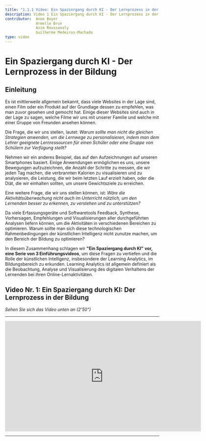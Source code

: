 ```yaml
---
title: "1.1.1 Video: Ein Spaziergang durch KI - Der Lernprozess in der Bildung"
description: Video 1 Ein Spaziergang durch KI - Der Lernprozess in der Bildung
contributor:  Anne Boyer
              Armelle Brun
              Azim Roussanaly
              Guilherme Medeiros-Machado
type: video
---
```

# Ein Spaziergang durch KI - Der Lernprozess in der Bildung
## Einleitung

Es ist mittlerweile allgemein bekannt, dass viele Websites in der Lage sind, einen Film oder ein Produkt auf der Grundlage dessen zu empfehlen, was man zuvor gesehen und gemocht hat. Einige dieser Websites sind auch in der Lage zu sagen, welche Filme wir uns mit unserer Familie und welche mit einer Gruppe von Freunden ansehen können.

Die Frage, die wir uns stellen, lautet: *Warum sollte man nicht die gleichen Strategien anwenden, um die Lernwege zu personalisieren, indem man dem Lehrer geeignete Lernressourcen für einen Schüler oder eine Gruppe von Schülern zur Verfügung stellt?*

Nehmen wir ein anderes Beispiel, das auf den Aufzeichnungen auf unseren Smartphones basiert. Einige Anwendungen ermöglichen es uns, unsere Bewegungen aufzuzeichnen, die Anzahl der Schritte zu messen, die wir jeden Tag machen, die verbrannten Kalorien zu visualisieren und zu analysieren, die Leistung, die wir beim letzten Lauf erzielt haben, oder die Diät, die wir einhalten sollten, um unsere Gewichtsziele zu erreichen.

Eine weitere Frage, die wir uns stellen können, ist: *Wäre die Aktivitätsüberwachung nicht auch im Unterricht nützlich, um den Lernenden besser zu erkennen, zu verstehen und zu unterstützen?*

Da viele Erfassungsgeräte und Softwaretools Feedback, Synthese, Vorhersagen, Empfehlungen und Visualisierungen aller durchgeführten Analysen liefern können, um die Aktivitäten in verschiedenen Bereichen zu optimieren. Warum sollte man sich diese technologischen Rahmenbedingungen der künstlichen Intelligenz nicht zunutze machen, um den Bereich der Bildung zu optimieren?

In diesem Zusammenhang schlagen wir **"Ein Spaziergang durch KI" vor, eine Serie von 3 Einführungsvideos**, um diese Fragen zu vertiefen und die Rolle der künstlichen Intelligenz, insbesondere der Learning Analytics, im Bildungsbereich zu erkunden. Learning Analytics ist allgemein definiert als die Beobachtung, Analyse und Visualisierung des digitalen Verhaltens der Lernenden bei ihren Online-Lernaktivitäten.

## Video Nr. 1: Ein Spaziergang durch KI: Der Lernprozess in der Bildung

_Sehen Sie sich das Video unten an (2'50")_

----------

<center><iframe width="640" height="360" src="https://www.youtube.com/embed/QfneXoU-jXM?rel=0&showinfo=0&cc_load_policy=1&hl=fr&modestbranding=1" frameborder="0" allowfullscreen></iframe></center>

-----------
